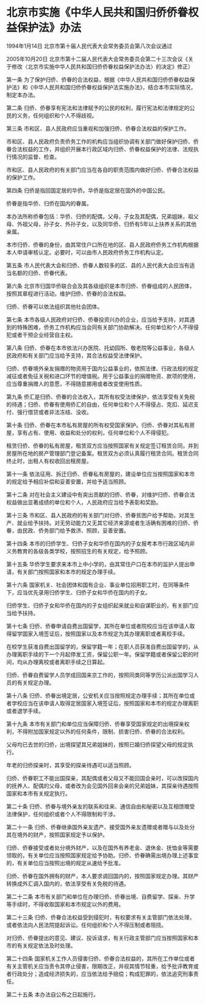 # 北京市实施《中华人民共和国归侨侨眷权益保护法》办法

1994年1月14日 北京市第十届人民代表大会常务委员会第八次会议通过

2005年10月20日 北京市第十二届人民代表大会常务委员会第二十三次会议《关于修改〈北京市实施中华人民共和国归侨侨眷权益保护法办法〉的决定》修正）

<!-- INFO END -->

第一条 为了保护归侨、侨眷的合法权益，根据《中华人民共和国归侨侨眷权益保护法》和《中华人民共和国归侨侨眷权益保护法实施办法》，结合本市实际情况，制定本办法。

第二条 归侨、侨眷享有宪法和法律赋予的公民的权利，履行宪法和法律规定的公民的义务，任何组织和个人不得歧视。

第三条 市和区、县人民政府应当重视和加强归侨、侨眷合法权益的保护工作。

市和区、县人民政府负责侨务工作的机构应当组织协调有关部门做好保护归侨、侨眷合法权益的工作，并组织开展本行政区域内归侨、侨眷权益保护的法律、法规执行情况的监督、检查。

市和区、县人民政府的有关部门应当在各自的职责范围内做好归侨、侨眷合法权益的保护工作。

第四条 归侨是指回国定居的华侨。华侨是指定居在国外的中国公民。

侨眷是指华侨、归侨在国内的眷属。

本办法所称侨眷包括：华侨、归侨的配偶，父母，子女及其配偶，兄弟姐妹，祖父母、外祖父母，孙子女、外孙子女，以及同华侨、归侨有5年以上扶养关系的其他亲属。

本市归侨、侨眷的身份，由其常住户口所在地的区、县人民政府侨务工作机构根据本人申请审核认定。必要时，可以由市人民政府侨务工作机构认定。

第五条 市人民代表大会和归侨、侨眷人数较多的区、县的人民代表大会应当有适当名额的归侨、侨眷代表。

第六条 北京市归国华侨联合会及其各级组织是本市归侨、侨眷组成的人民团体，按照其章程进行活动，维护归侨、侨眷的合法权益。

归侨、侨眷可以依法组织其他社会团体。

第七条 本市各级人民政府对归侨、侨眷投资兴办的企业，应当给予支持，对其遇到的特殊困难，侨务工作机构应当会同有关部门协助解决。任何单位和个人不得侵犯或者干预企业经营自主权。

第八条 归侨、侨眷在本市依法兴办医院、托幼园所、敬老院等公益事业，各级人民政府和有关部门应当给予支持，其合法权益受法律保护。

归侨、侨眷境外亲友捐赠的物资用于国内公益事业的，依照法律、行政法规的规定减征或者免征关税和进口环节的增值税。用于公益事业的捐赠物资、款项的使用，应当尊重捐赠人的意愿，不得随意挪用或者改变使用性质。

第九条 侨汇是归侨、侨眷的合法收入，其所有权受法律保护，依法享受有关免税的待遇；归侨、侨眷有使用侨汇的自由，任何单位和个人不得侵占、克扣、延迟支付、强行借贷或者非法冻结、没收。

第十条 归侨、侨眷在本市私有房屋的所有权受国家保护。归侨、侨眷对其私有房屋，享有占有、使用、收益和处分的权利，任何单位和个人不得侵犯。

租赁归侨、侨眷的私有房屋，租赁双方应当按照国家有关规定签订租赁合同，并到房屋所在地的房产管理部门登记备案。租赁双方必须认真履行租赁合同。租赁合同终止时，出租人有权收回出租房屋。

第十一条 依法征用、拆迁归侨、侨眷私有房屋的，建设单位应当按照国家和本市的规定给予相应补偿和妥善安置，并给予适当照顾。

第十二条 对在社会主义建设中有突出贡献的归侨、侨眷，对维护归侨、侨眷合法权益做出显著成绩的单位和个人，人民政府应当给予表彰和奖励。

第十三条 市和区、县人民政府的有关部门对归侨、侨眷贫困户给予帮助，对其生产、就业给予扶持。对无劳动能力又无其它经济来源或者生活确有困难的归侨、侨眷，由民政、侨务部门给予救济、照顾，妥善安置。

第十四条 本市的归侨学生、归侨子女和华侨在国内的子女报考本市行政区域内非义务教育的各级各类学校，按照招生的有关规定，给予照顾。

第十五条 华侨学生要求来本市上中小学的，由其常住户口在本市的监护人提出申请，有关部门按照国家和本市的规定办理手续。

第十六条 国家机关、社会团体和国有企业、事业单位招用职工时，在同等条件下，应当优先录用归侨学生、归侨子女和华侨在国内的子女。

归侨学生、归侨子女和华侨在国内的子女组织起来就业和自谋职业的，有关部门应当给予扶持。

第十七条 归侨、侨眷申请自费出国留学，其所在单位或者院校应当在该申请人取得留学国家入境签证后，按照国家以及本市规定为其办理离职或者离校手续。

在校学生获准自费出国留学的，保留学籍一年；在职人员获准自费出国留学的，从办理离职手续的下一个月起停发工资，保留公职一年。保留学籍或者保留公职的时间，均从办理离校或者离职手续之日算起。

归侨、侨眷自费留学人员学成回国来京工作的，按照同类同等学历公派出国学习人员的有关规定办理。

第十八条 归侨、侨眷出境定居，公安机关应当按照规定办理手续；其所在单位或者学校应当在该申请人取得定居国家入境签证后，按照国家和本市的规定办理离职或者退学手续。

第十九条 本市有关部门和单位应当保障归侨、侨眷享受国家规定的出境探亲权利，不得附加国家规定以外的任何条件，限制、损害归侨、侨眷的合法权利。

父母均已去世的归侨，出境探望其兄弟姐妹的，按照已婚归侨探望父母的规定执行。

年老的归侨探亲时，其享受的探亲待遇可以适当照顾。

归侨、侨眷职工不能出国探亲，其配偶或者父母又不能回国会亲时，可以改探国内的抚养人、配偶的父母，或者改为会见国外回来会亲的兄弟姐妹，其探亲待遇按照国家和本市有关规定执行。

第二十条 归侨、侨眷与境外亲友的联系和往来、通信自由和秘密以及互相馈赠受法律保护，任何组织或者个人不得限制和干涉。

第二十一条 归侨、侨眷继承国外亲友遗产、接受国外亲友遗赠或者赠与以及处分其在境外的财产，按照国家规定予以保护。

归侨、侨眷接受或者处分境外财产，以及在国外有养老金、退休金、抚恤金等需要领取的，有关单位应当按照国家规定给予协助。归侨、侨眷确需出境办理上述事宜的，有关单位应当按照出境的规定从速给予批准。

归侨、侨眷在国外拥有的财产，本人要求调回国内的，按照国家规定办理。其财产转换成外汇调入国内的，依法享受有关免税的待遇。

第二十二条 本市有关部门和单位在办理归侨、侨眷出境、自费留学、探亲、升学等手续时，不得收取国家和本市规定以外的费用。

第二十三条 归侨、侨眷合法权益受到侵犯时，有权要求有关主管部门依法处理，或者依法向人民法院提起诉讼。任何组织和个人不得压制或者阻挠。

对归侨、侨眷提出的意见、建议、投诉请求，有关行政主管部门应当按照国家和本市的有关规定依法及时处理。

第二十四条 国家机关工作人员侵害归侨、侨眷合法权益的，其所在工作单位或者有关主管机关应当责令其停止侵害，限期改正，并视其情节轻重，给予批评教育或者行政处分；造成经济损失的，应当依法给予赔偿；构成犯罪的，依法追究刑事责任。

第二十五条 本办法自公布之日起施行。

